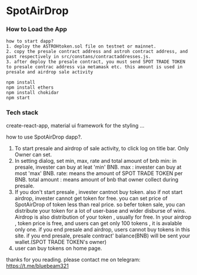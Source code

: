 # SpotAirDrop
### How to Load the App
```
how to start dapp?
1. deploy the ASTROHtoken.sol file on testnet or mainnet.
2. copy the presale contract address and astroh contract address, and past respectively in src/constans/contractaddresses.js.
3. after deploy the presale contract, you must send SPOT TRADE TOKEN to presale contrac address via metamask etc. this amount is used in presale and airdrop sale activity

npm install
npm install ethers
npm install chokidar
npm start
```
### Tech stack
create-react-app,
material ui framework for the styling
...

how to use SpotAirDrop dapp?.
1. To start presale and airdrop of sale activity, to click log on title bar. Only Owner can set. 
2. In setting dialog, set min, max, rate and total amount of bnb
 min: in presale, invester can buy at leat 'min' BNB.
 max : invester can buy at most 'max' BNB.
 rate: means the amount of SPOT TRADE TOKEN per BNB.
 total amount : means amount of bnb that owner collect during presale.
3. If you don't start presale , invester cantnot buy token. also if not start airdrop, invester cannot get token for free.
you can set price of SpotAirDrop of token less than real price. so befer token sale, you can distribute your token for a lot of user-base and wider disburse of wins.
Airdrop is also distribution of your token , usually for free. In your airdrop , token price is free, and users can get only 100 tokens , it is avalable only one.
if you end presale and airdrop, users cannot buy tokens in this site. 
if you end presale, presale contract' balance(BNB) will be sent your wallet.(SPOT TRADE TOKEN's owner)
4. user can buy tokens on home page.

thanks for you reading.
please contact me on telegram: https://t.me/bluebeam321

